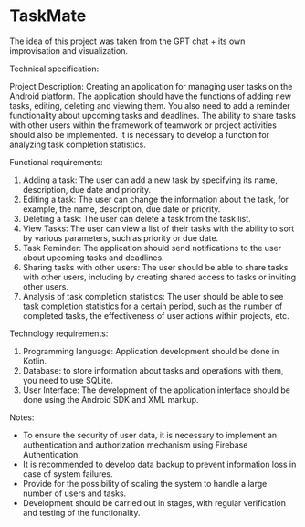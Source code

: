 # TaskMate

The idea of this project was taken from the GPT chat + its own improvisation and visualization. 

Technical specification:

Project Description:
Creating an application for managing user tasks on the Android platform. The application should have the functions of adding new tasks, editing, deleting and viewing them. You also need to add a reminder functionality about upcoming tasks and deadlines. The ability to share tasks with other users within the framework of teamwork or project activities should also be implemented. It is necessary to develop a function for analyzing task completion statistics.

Functional requirements:
1. Adding a task: The user can add a new task by specifying its name, description, due date and priority.
2. Editing a task: The user can change the information about the task, for example, the name, description, due date or priority.
3. Deleting a task: The user can delete a task from the task list.
4. View Tasks: The user can view a list of their tasks with the ability to sort by various parameters, such as priority or due date.
5. Task Reminder: The application should send notifications to the user about upcoming tasks and deadlines.
6. Sharing tasks with other users: The user should be able to share tasks with other users, including by creating shared access to tasks or inviting other users.
7. Analysis of task completion statistics: The user should be able to see task completion statistics for a certain period, such as the number of completed tasks, the effectiveness of user actions within projects, etc.

Technology requirements:
1. Programming language: Application development should be done in Kotlin.
2. Database: to store information about tasks and operations with them, you need to use SQLite.
3. User Interface: The development of the application interface should be done using the Android SDK and XML markup.

Notes:
- To ensure the security of user data, it is necessary to implement an authentication and authorization mechanism using Firebase Authentication.
- It is recommended to develop data backup to prevent information loss in case of system failures.
- Provide for the possibility of scaling the system to handle a large number of users and tasks.
- Development should be carried out in stages, with regular verification and testing of the functionality.
